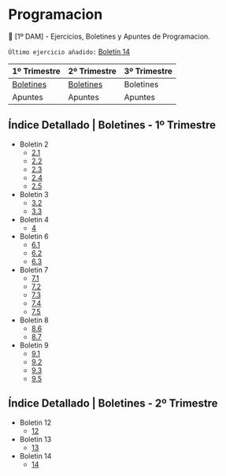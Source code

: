 # Programacion
:speech_balloon: [1º DAM] - Ejercicios, Boletines y Apuntes de Programacion.

`Último ejercicio añadido:` [Boletín 14](https://github.com/DiegoFrancoPortela/Programacion/tree/master/Boletines/2-Trimestre/Boletin%2014/boletin14/src/com/programacion)

1º Trimestre | 2º Trimestre | 3º Trimestre
------------ | ------------- | -------------
[Boletines](https://github.com/DiegoFrancoPortela/Programacion/tree/master/Boletines/1-Trimestre) | [Boletines](https://github.com/DiegoFrancoPortela/Programacion/tree/master/Boletines/2-Trimestre) | Boletines
Apuntes | Apuntes | Apuntes

## Índice Detallado | Boletines - 1º Trimestre
* Boletin 2
  * [2.1](https://github.com/DiegoFrancoPortela/Programacion/tree/master/Boletines/1-Trimestre/Boletin%202/boletin2_1/src/com/programacion)
  * [2.2](https://github.com/DiegoFrancoPortela/Programacion/tree/master/Boletines/1-Trimestre/Boletin%202/boletin2_2/src/com/programacion)
  * [2.3](https://github.com/DiegoFrancoPortela/Programacion/tree/master/Boletines/1-Trimestre/Boletin%202/boletin2_3/src/com/programacion)
  * [2.4](https://github.com/DiegoFrancoPortela/Programacion/tree/master/Boletines/1-Trimestre/Boletin%202/boletin2_4/src/com/programacion)
  * [2.5](https://github.com/DiegoFrancoPortela/Programacion/tree/master/Boletines/1-Trimestre/Boletin%202/boletin2_5/src/com/programacion)
* Boletin 3
  * [3.2](https://github.com/DiegoFrancoPortela/Programacion/tree/master/Boletines/1-Trimestre/Boletin%203/boletin3_2/src/com/programacion)
  * [3.3](https://github.com/DiegoFrancoPortela/Programacion/tree/master/Boletines/1-Trimestre/Boletin%203/boletin3_3/src/com/programacion)
* Boletin 4
  * [4](https://github.com/DiegoFrancoPortela/Programacion/tree/master/Boletines/1-Trimestre/Boletin%204/boletin4/src/com/programacion)
* Boletin 6
  * [6.1](https://github.com/DiegoFrancoPortela/Programacion/tree/master/Boletines/1-Trimestre/Boletin%206/boletin6_1/src/com/programacion)
  * [6.2](https://github.com/DiegoFrancoPortela/Programacion/tree/master/Boletines/1-Trimestre/Boletin%206/boletin6_2/src/com/programacion)
  * [6.3](https://github.com/DiegoFrancoPortela/Programacion/tree/master/Boletines/1-Trimestre/Boletin%206/boletin6_3/src/com/programacion)
* Boletin 7
  * [7.1](https://github.com/DiegoFrancoPortela/Programacion/tree/master/Boletines/1-Trimestre/Boletin%207/boletin7_1/src/com/programacion)
  * [7.2](https://github.com/DiegoFrancoPortela/Programacion/tree/master/Boletines/1-Trimestre/Boletin%207/boletin7_2/src/com/programacion)
  * [7.3](https://github.com/DiegoFrancoPortela/Programacion/tree/master/Boletines/1-Trimestre/Boletin%207/boletin7_3/src/com/programacion)
  * [7.4](https://github.com/DiegoFrancoPortela/Programacion/tree/master/Boletines/1-Trimestre/Boletin%207/boletin7_4/src/com/programacion)
  * [7.5](https://github.com/DiegoFrancoPortela/Programacion/tree/master/Boletines/1-Trimestre/Boletin%207/boletin7_5/src/com/programacion)
* Boletin 8
  * [8.6](https://github.com/DiegoFrancoPortela/Programacion/tree/master/Boletines/1-Trimestre/Boletin%208/boletin8_6/src/com/programacion)
  * [8.7](https://github.com/DiegoFrancoPortela/Programacion/tree/master/Boletines/1-Trimestre/Boletin%208/boletin8_7/src/com/programacion)
* Boletin 9
  * [9.1](https://github.com/DiegoFrancoPortela/Programacion/tree/master/Boletines/1-Trimestre/Boletin%209/boletin9_1/src/com/programacion)
  * [9.2](https://github.com/DiegoFrancoPortela/Programacion/tree/master/Boletines/1-Trimestre/Boletin%209/boletin9_2/src/com/programacion)
  * [9.3](https://github.com/DiegoFrancoPortela/Programacion/tree/master/Boletines/1-Trimestre/Boletin%209/boletin9_3/src/com/programacion)
  * [9.5](https://github.com/DiegoFrancoPortela/Programacion/tree/master/Boletines/1-Trimestre/Boletin%209/boletin9_5/src/com/programacion)
  
## Índice Detallado | Boletines - 2º Trimestre
* Boletin 12
  * [12](https://github.com/DiegoFrancoPortela/Programacion/tree/master/Boletines/2-Trimestre/Boletin%2012/boletin12/src/com/programacion)
* Boletin 13
  * [13](https://github.com/DiegoFrancoPortela/Programacion/tree/master/Boletines/2-Trimestre/Boletin%2013/boletin13/src/com/programacion)
* Boletin 14
  * [14](https://github.com/DiegoFrancoPortela/Programacion/tree/master/Boletines/2-Trimestre/Boletin%2014/boletin14/src/com/programacion)
